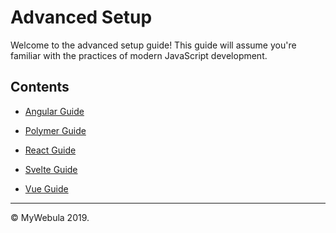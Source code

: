 # Advanced Setup

Welcome to the advanced setup guide! This guide will assume you're familiar with the practices of modern JavaScript development.

## Contents

- [Angular Guide]()

- [Polymer Guide]()

- [React Guide]()

- [Svelte Guide]()

- [Vue Guide]()

---

&copy; MyWebula 2019.